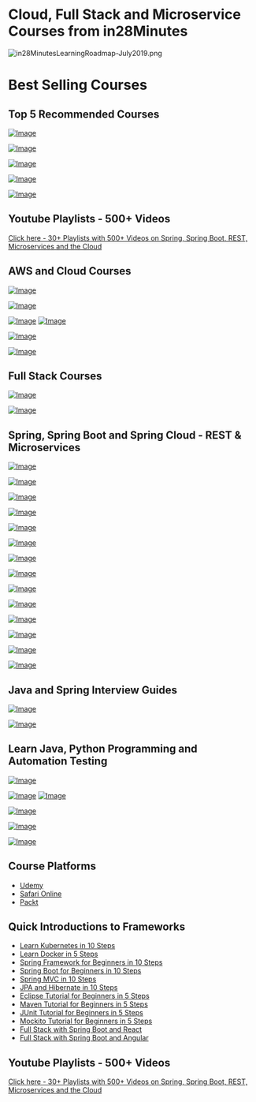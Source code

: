 # Cloud, Full Stack and Microservice Courses from in28Minutes

![in28MinutesLearningRoadmap-July2019.png](https://github.com/in28minutes/in28Minutes-Course-Roadmap/raw/master/in28MinutesLearningRoadmap-July2019.png)

# Best Selling Courses

## Top 5 Recommended Courses

[![Image](https://www.springboottutorial.com/images/Course-KubernetesCrashCourse.png "Kubernetes Crash Course for Java Spring Boot Developers")](https://www.udemy.com/course/kubernetes-crash-course-for-java-developers/?couponCode=OCTOBER-2019)

[![Image](https://www.springboottutorial.com/images/Course-DockerCrashCourseForJavaSpringBootDevelopers.png "Docker Crash Course for Java Spring Boot Developers")](https://www.udemy.com/course/docker-course-with-java-and-spring-boot-for-beginners/?couponCode=OCTOBER-2019)

[![Image](https://www.springboottutorial.com/images/Course-Go-Full-Stack-With-Spring-Boot-and-React.png "Go Full Stack with Spring Boot and React")](https://www.udemy.com/course/full-stack-application-with-spring-boot-and-react/?couponCode=OCTOBER-2019)

[![Image](https://www.springboottutorial.com/images/Course-Master-Microservices-with-Spring-Boot-and-Spring-Cloud.png "Master Microservices with Spring Boot and Spring Cloud")](https://www.udemy.com/course/microservices-with-spring-boot-and-spring-cloud/?couponCode=OCTOBER-2019)

[![Image](https://www.springboottutorial.com/images/Course-Spring-Framework-Master-Class---Beginner-to-Expert.png "Spring Master Class - Beginner to Expert")](https://www.udemy.com/course/spring-tutorial-for-beginners/?couponCode=OCTOBER-2019)

## Youtube Playlists - 500+ Videos

[Click here - 30+ Playlists with 500+ Videos on Spring, Spring Boot, REST, Microservices and the Cloud](https://www.youtube.com/user/rithustutorials/playlists?view=1&sort=lad&flow=list)

## AWS and Cloud Courses

[![Image](https://www.springboottutorial.com/images/Course-KubernetesCrashCourse.png "Kubernetes Crash Course for Java Spring Boot Developers")](https://www.udemy.com/course/kubernetes-crash-course-for-java-developers/?couponCode=OCTOBER-2019)

[![Image](https://www.springboottutorial.com/images/Course-DockerCrashCourseForJavaSpringBootDevelopers.png "Docker Crash Course for Java Spring Boot Developers")](https://www.udemy.com/course/docker-course-with-java-and-spring-boot-for-beginners/?couponCode=OCTOBER-2019)

[![Image](https://www.springboottutorial.com/images/Course-Deploy-SpringBoot-To-Azure-Web-Apps.png "Azure Crash Course for Java Spring Boot Developers")](https://www.udemy.com/course/deploy-spring-boot-to-azure/?couponCode=OCTOBER-2019)
[![Image](https://www.springboottutorial.com/images/Course-pivotal-cloud-foundry-pcf-deploying-spring-boot-apps.png "Deploying Spring Boot Microservices to PCF Pivotal Cloud Foundry")](https://www.udemy.com/course/learn-pivotal-cloud-foundry-pcf-deploying-spring-boot-apps/?couponCode=OCTOBER-2019)

[![Image](https://www.springboottutorial.com/images/Course-Deploy-Java-Spring-Boot-Apps-To-AWS.png "Deploying Spring Boot Apps to AWS using Elastic Beanstalk")](https://www.udemy.com/course/deploy-java-spring-boot-to-aws-amazon-web-service/?couponCode=OCTOBER-2019)

[![Image](https://www.springboottutorial.com/images/Course-Deploy-Java-Spring-Boot-Microservices-To-ECS.png "Deploying Spring Boot Microservices to AWS using ECS and AWS Fargate")](https://www.udemy.com/course/deploy-spring-microservices-to-aws-with-ecs-and-aws-fargate/?couponCode=OCTOBER-2019)

## Full Stack Courses

[![Image](https://www.springboottutorial.com/images/Course-Go-Full-Stack-With-Spring-Boot-and-React.png "Go Full Stack with Spring Boot and React")](https://www.udemy.com/course/full-stack-application-with-spring-boot-and-react/?couponCode=OCTOBER-2019)

[![Image](https://www.springboottutorial.com/images/Course-Go-Full-Stack-With-SpringBoot-And-Angular.png "Go Full Stack with Spring Boot and Angular")](https://www.udemy.com/course/full-stack-application-development-with-spring-boot-and-angular/?couponCode=OCTOBER-2019)


## Spring, Spring Boot and Spring Cloud - REST & Microservices

[![Image](https://www.springboottutorial.com/images/Course-Your-First-Steps-From-Programmer-To-Software-Architect.png "Your First Steps from Programmer to Software Architect")](https://www.udemy.com/course/software-architect-course-first-steps/?couponCode=OCTOBER-2019)

[![Image](https://www.springboottutorial.com/images/Course-Master-Microservices-with-Spring-Boot-and-Spring-Cloud.png "Master Microservices with Spring Boot and Spring Cloud")](https://www.udemy.com/course/microservices-with-spring-boot-and-spring-cloud/?couponCode=OCTOBER-2019)

[![Image](https://www.springboottutorial.com/images/Course-Master-Hibernate-and-JPA-with-Spring-Boot-in-100-Steps.png "Master Hibernate and JPA with Spring Boot in 100 Steps")](https://www.udemy.com/course/hibernate-jpa-tutorial-for-beginners-in-100-steps/?couponCode=OCTOBER-2019)

[![Image](https://www.springboottutorial.com/images/Course-Spring-Framework-Master-Class---Beginner-to-Expert.png "Spring Master Class - Beginner to Expert")](https://www.udemy.com/course/spring-tutorial-for-beginners/?couponCode=OCTOBER-2019)

[![Image](https://www.springboottutorial.com/images/Course-Master-Java-Web-Services-and-REST-API-with-Spring-Boot.png "Master Java Web Services and REST API with Spring Boot")](https://www.udemy.com/course/spring-web-services-tutorial/?couponCode=OCTOBER-2019)

[![Image](https://www.springboottutorial.com/images/Course-Learn-Spring-Boot-in-100-Steps---Beginner-to-Expert.png "Learn Spring Boot in 100 Steps - Beginner to Expert")](https://www.udemy.com/course/spring-boot-tutorial-for-beginners/?couponCode=OCTOBER-2019)

[![Image](https://www.springboottutorial.com/images/Course-Master-Java-Unit-Testing-with-Spring-Boot-Mockito.png "Master Java Unit Testing with Spring Boot & Mockito")](https://www.udemy.com/course/learn-unit-testing-with-spring-boot/?couponCode=OCTOBER-2019)

[![Image](https://www.springboottutorial.com/images/Course-Learn-Unit-Testing-With-JUnit-and-Mockito.png "Mockito Tutorial : Learn mocking with 25 Junit Examples")](https://www.udemy.com/course/mockito-tutorial-with-junit-examples/?couponCode=OCTOBER-2019)

[![Image](https://www.springboottutorial.com/images/Course-Java-EE-Made-Easy.png "Java EE Made Easy - Patterns, Architecture and Frameworks")](https://www.udemy.com/course/java-ee-design-patterns-architecture-and-frameworks/?couponCode=OCTOBER-2019)

[![Image](https://www.springboottutorial.com/images/Course-Spring-MVC-For-Beginners-Build-Java-Web-App-in-25-Steps.png "Spring MVC For Beginners : Build Java Web App in 25 Steps")](https://www.udemy.com/course/spring-mvc-tutorial-for-beginners-step-by-step/?couponCode=OCTOBER-2019)

[![Image](https://www.springboottutorial.com/images/Course-Eclipse-Tutorial-For-Beginners.png "Eclipse Tutorial For Beginners : Learn Java IDE in 10 Steps")](https://www.udemy.com/course/eclipse-java-tutorial-for-beginners/?couponCode=OCTOBER-2019)

[![Image](https://www.springboottutorial.com/images/Course-Java-Servlets-and-JSP-BuildJavaEEAppIn25Steps.png "Java Servlets and JSP - Build Java EE(JEE) app in 25 Steps")](https://www.udemy.com/course/learn-java-servlets-and-jsp-web-application-in-25-steps/?couponCode=OCTOBER-2019)

[![Image](https://www.springboottutorial.com/images/Course-Maven-Tutorial-Manage-Java-Dependencies-in-20-Steps.png "Maven Tutorial - Manage Java Dependencies in 20 Steps")](https://www.udemy.com/course/learn-maven-java-dependency-management-in-20-steps/?couponCode=OCTOBER-2019)

[![Image](https://www.springboottutorial.com/images/Course-Learn-Java-Unit-Testing-with-JUnit-5-in-20-Steps.png "JUnit 5 Tutorial for Beginners - Learn Java Unit Testing")](https://www.udemy.com/course/junit-tutorial-for-beginners-with-java-examples/?couponCode=OCTOBER-2019)

## Java and Spring Interview Guides

[![Image](https://www.springboottutorial.com/images/Course-Spring-Framework-Interview-Guide-200-Questions-Answers.png "Spring Framework Interview Guide - 200+ Questions & Answers")](https://www.udemy.com/course/spring-interview-questions-and-answers/?couponCode=OCTOBER-2019)

[![Image](https://www.springboottutorial.com/images/Course-Java-Interview-Guide-200-Interview-Questions-and-Answers.png "Java Interview Guide : 200+ Interview Questions and Answers")](https://www.udemy.com/course/java-interview-questions-and-answers/?couponCode=OCTOBER-2019)


## Learn Java, Python Programming and Automation Testing

[![Image](https://www.springboottutorial.com/images/Course-Python-Programming-For-Java-Programmers-in-100-Easy-Steps.png "Python For Beginners - Java to Python in 100 Steps")](https://www.udemy.com/course/learn-python-programming-for-java-programmers?couponCode=OCTOBER-2019)

[![Image](https://www.springboottutorial.com/images/Course-Learn-Functional-Programming-with-Java.png "Azure Crash Course for Java Spring Boot Developers")](https://www.udemy.com/course/functional-programming-with-java/?couponCode=OCTOBER-2019)
[![Image](https://www.springboottutorial.com/images/Course-Learn-Automation-Testing-with-Java-and-Selenium-Webdriver.png "Learn Automation Testing with Java and Selenium Webdriver
")](https://www.udemy.com/course/automation-testing-with-selenium-and-java-for-beginners/?couponCode=OCTOBER-2019)

[![Image](https://www.springboottutorial.com/images/Course-Learn-Programming-with-Python.png "Learn Programming with Python in 100 Steps")](https://www.udemy.com/course/python-tutorial-for-beginners/?couponCode=OCTOBER-2019)


[![Image](https://www.springboottutorial.com/images/Course-Java-Programming-for-Complete-Beginners-in-250-Steps.png "Java 9 Programming for Complete Beginners in 250 Steps
")](https://www.udemy.com/course/java-programming-tutorial-for-beginners/?couponCode=OCTOBER-2019)

[![Image](https://www.springboottutorial.com/images/Course-Learn-JShell-Step-By-Step.png "Learn JShell with Java 9 - Step by Step ")](http://udemy.com/jshell-tutorial-for-beginners-with-java-9/?couponCode=OCTOBER-2019)

## Course Platforms
- [Udemy](https://github.com/in28minutes/learn#best-selling-courses)
- [Safari Online](https://www.safaribooksonline.com/search/?query=ranga%20karanam)
- [Packt](https://search.packtpub.com/?query=ranga%20karanam&refinementList%5Breleased%5D%5B0%5D=Available)

## Quick Introductions to Frameworks

- [Learn Kubernetes in 10 Steps](https://www.youtube.com/watch?v=rTNR7vDQDD8)
- [Learn Docker in 5 Steps](https://www.youtube.com/watch?v=Rt5G5Gj7RP0)
- [Spring Framework for Beginners in 10 Steps](https://courses.in28minutes.com/p/spring-framework-for-beginners)
- [Spring Boot for Beginners in 10 Steps](https://courses.in28minutes.com/p/spring-boot-for-beginners-in-10-steps)
- [Spring MVC in 10 Steps](https://www.youtube.com/watch?v=BjNhGaZDr0Y)
- [JPA and Hibernate in 10 Steps](https://courses.in28minutes.com/p/jpa-and-hibernate-tutorial-for-beginners-with-spring-boot)
- [Eclipse Tutorial for Beginners in 5 Steps](https://courses.in28minutes.com/p/eclipse-tutorial-for-beginners)
- [Maven Tutorial for Beginners in 5 Steps](https://courses.in28minutes.com/p/maven-tutorial-for-beginners-in-5-steps)
- [JUnit Tutorial for Beginners in 5 Steps](https://courses.in28minutes.com/p/junit-tutorial-for-beginners)
- [Mockito Tutorial for Beginners in 5 Steps](https://courses.in28minutes.com/p/mockito-for-beginner-in-5-steps)
- [Full Stack with Spring Boot and React](https://www.youtube.com/watch?v=SWXuXhZkNQc)
- [Full Stack with Spring Boot and Angular](https://www.youtube.com/watch?v=8ueiZf988qY)

## Youtube Playlists - 500+ Videos

[Click here - 30+ Playlists with 500+ Videos on Spring, Spring Boot, REST, Microservices and the Cloud](https://www.youtube.com/user/rithustutorials/playlists?view=1&sort=lad&flow=list)
